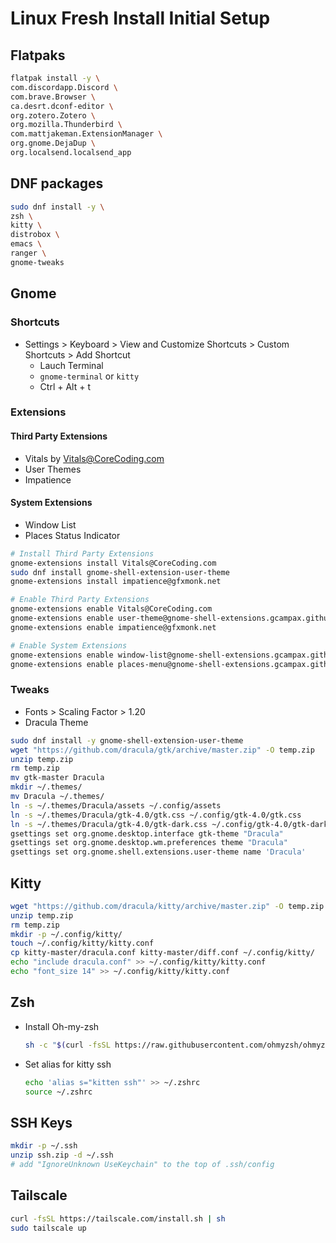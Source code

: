 # Linux Fresh Install Initial Setup
## Flatpaks
```bash
flatpak install -y \
com.discordapp.Discord \
com.brave.Browser \
ca.desrt.dconf-editor \
org.zotero.Zotero \
org.mozilla.Thunderbird \
com.mattjakeman.ExtensionManager \
org.gnome.DejaDup \
org.localsend.localsend_app
```

## DNF packages
```bash
sudo dnf install -y \
zsh \
kitty \
distrobox \
emacs \
ranger \
gnome-tweaks
```

## Gnome
### Shortcuts
- Settings > Keyboard > View and Customize Shortcuts > Custom Shortcuts > Add Shortcut
  - Lauch Terminal
  - `gnome-terminal` or `kitty`
  - Ctrl + Alt + t

### Extensions
#### Third Party Extensions
- Vitals by Vitals@CoreCoding.com
- User Themes
- Impatience

#### System Extensions
- Window List
- Places Status Indicator

```bash
# Install Third Party Extensions
gnome-extensions install Vitals@CoreCoding.com
sudo dnf install gnome-shell-extension-user-theme
gnome-extensions install impatience@gfxmonk.net

# Enable Third Party Extensions
gnome-extensions enable Vitals@CoreCoding.com
gnome-extensions enable user-theme@gnome-shell-extensions.gcampax.github.com
gnome-extensions enable impatience@gfxmonk.net

# Enable System Extensions
gnome-extensions enable window-list@gnome-shell-extensions.gcampax.github.com
gnome-extensions enable places-menu@gnome-shell-extensions.gcampax.github.com
```

### Tweaks
- Fonts > Scaling Factor > 1.20
- Dracula Theme
```bash
sudo dnf install -y gnome-shell-extension-user-theme
wget "https://github.com/dracula/gtk/archive/master.zip" -O temp.zip
unzip temp.zip
rm temp.zip
mv gtk-master Dracula
mkdir ~/.themes/
mv Dracula ~/.themes/
ln -s ~/.themes/Dracula/assets ~/.config/assets
ln -s ~/.themes/Dracula/gtk-4.0/gtk.css ~/.config/gtk-4.0/gtk.css
ln -s ~/.themes/Dracula/gtk-4.0/gtk-dark.css ~/.config/gtk-4.0/gtk-dark.css
gsettings set org.gnome.desktop.interface gtk-theme "Dracula"
gsettings set org.gnome.desktop.wm.preferences theme "Dracula"
gsettings set org.gnome.shell.extensions.user-theme name 'Dracula'
```

## Kitty
```bash
wget "https://github.com/dracula/kitty/archive/master.zip" -O temp.zip
unzip temp.zip
rm temp.zip
mkdir -p ~/.config/kitty/
touch ~/.config/kitty/kitty.conf
cp kitty-master/dracula.conf kitty-master/diff.conf ~/.config/kitty/
echo "include dracula.conf" >> ~/.config/kitty/kitty.conf
echo "font_size 14" >> ~/.config/kitty/kitty.conf
```

## Zsh
- Install Oh-my-zsh
  ```bash
  sh -c "$(curl -fsSL https://raw.githubusercontent.com/ohmyzsh/ohmyzsh/master/tools/install.sh)"
  ```
- Set alias for kitty ssh
  ```bash
  echo 'alias s="kitten ssh"' >> ~/.zshrc
  source ~/.zshrc
  ```

## SSH Keys
```bash
mkdir -p ~/.ssh
unzip ssh.zip -d ~/.ssh
# add "IgnoreUnknown UseKeychain" to the top of .ssh/config
```

## Tailscale
```bash
curl -fsSL https://tailscale.com/install.sh | sh
sudo tailscale up
```
